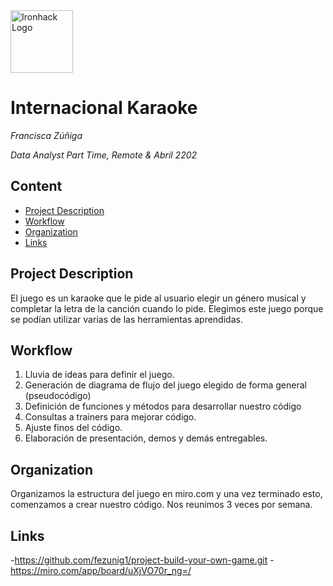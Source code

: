 <img src="https://bit.ly/2VnXWr2" alt="Ironhack Logo" width="100"/>

# Internacional Karaoke
*Francisca Zúñiga*

*Data Analyst Part Time, Remote & Abril 2202*

## Content
- [Project Description](#project-description)
- [Workflow](#workflow)
- [Organization](#organization)
- [Links](#links)

<a name="project-description"></a>

## Project Description
El juego es un karaoke que le pide al usuario elegir un género musical y completar la letra de la canción cuando lo pide.
Elegimos este juego porque se podían utilizar varias de las herramientas aprendidas.

<a name="workflow"></a>

## Workflow
1. Lluvia de ideas para definir el juego.
2. Generación de diagrama de flujo del juego elegido de forma general (pseudocódigo)
3. Definición de funciones y métodos para desarrollar nuestro código
4. Consultas a trainers para mejorar código.
5. Ajuste finos del código.
6. Elaboración de presentación, demos y demás entregables.

<a name="organization"></a>

## Organization
Organizamos la estructura del juego en miro.com y una vez terminado esto, comenzamos a crear nuestro código.
Nos reunimos 3 veces por semana.

<a name="links"></a>

## Links
-https://github.com/fezunig1/project-build-your-own-game.git
-https://miro.com/app/board/uXjVO70r_ng=/
